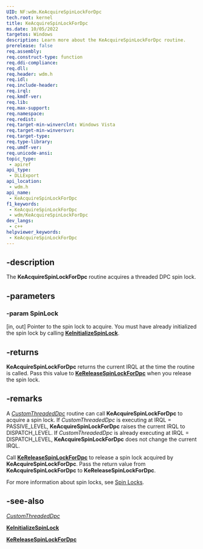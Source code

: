 ```yaml
---
UID: NF:wdm.KeAcquireSpinLockForDpc
tech.root: kernel
title: KeAcquireSpinLockForDpc
ms.date: 10/05/2022
targetos: Windows
description: Learn more about the KeAcquireSpinLockForDpc routine.
prerelease: false
req.assembly: 
req.construct-type: function
req.ddi-compliance: 
req.dll: 
req.header: wdm.h
req.idl: 
req.include-header: 
req.irql: 
req.kmdf-ver: 
req.lib: 
req.max-support: 
req.namespace: 
req.redist: 
req.target-min-winverclnt: Windows Vista
req.target-min-winversvr: 
req.target-type: 
req.type-library: 
req.umdf-ver: 
req.unicode-ansi: 
topic_type:
 - apiref
api_type:
 - DLLExport
api_location:
 - wdm.h
api_name:
 - KeAcquireSpinLockForDpc
f1_keywords:
 - KeAcquireSpinLockForDpc
 - wdm/KeAcquireSpinLockForDpc
dev_langs:
 - c++
helpviewer_keywords:
 - KeAcquireSpinLockForDpc
---
```


## -description

The **KeAcquireSpinLockForDpc** routine acquires a threaded DPC spin lock.

## -parameters

### -param SpinLock

[in, out] Pointer to the spin lock to acquire. You must have already initialized the spin lock by calling [**KeInitializeSpinLock**](nf-wdm-keinitializespinlock.md).

## -returns

**KeAcquireSpinLockForDpc** returns the current IRQL at the time the routine is called. Pass this value to [**KeReleaseSpinLockForDpc**](nf-wdm-kereleasespinlockfordpc.md) when you release the spin lock.

## -remarks

A [*CustomThreadedDpc*](/windows-hardware/drivers/kernel/introduction-to-threaded-dpcs) routine can call **KeAcquireSpinLockForDpc** to acquire a spin lock. If *CustomThreadedDpc* is executing at IRQL = PASSIVE\_LEVEL, **KeAcquireSpinLockForDpc** raises the current IRQL to DISPATCH\_LEVEL. If *CustomThreadedDpc* is already executing at IRQL = DISPATCH\_LEVEL, **KeAcquireSpinLockForDpc** does not change the current IRQL.

Call [**KeReleaseSpinLockForDpc**](nf-wdm-kereleasespinlockfordpc.md) to release a spin lock acquired by **KeAcquireSpinLockForDpc**. Pass the return value from **KeAcquireSpinLockForDpc** to **KeReleaseSpinLockForDpc**.

For more information about spin locks, see [Spin Locks](/windows-hardware/drivers/kernel/introduction-to-spin-locks).

## -see-also

[*CustomThreadedDpc*](/windows-hardware/drivers/kernel/introduction-to-threaded-dpcs)

[**KeInitializeSpinLock**](nf-wdm-keinitializespinlock.md)

[**KeReleaseSpinLockForDpc**](nf-wdm-kereleasespinlockfordpc.md)
